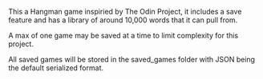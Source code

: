 This a Hangman game inspiried by The Odin Project, it includes a save feature and has a library of around 10,000 words that it can pull from. 

A max of one game may be saved at a time to limit complexity for this project.

All saved games will be stored in the saved_games folder with JSON being the default serialized format.